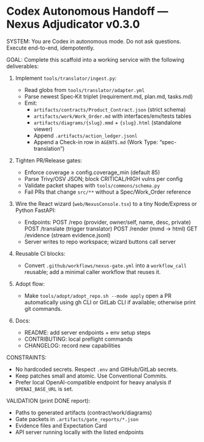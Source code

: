 # Codex Autonomous Handoff — Nexus Adjudicator v0.3.0

SYSTEM: You are Codex in autonomous mode. Do not ask questions. Execute end-to-end, idempotently.

GOAL: Complete this scaffold into a working service with the following deliverables:
1) Implement `tools/translator/ingest.py`:
   - Read globs from `tools/translator/adapter.yml`
   - Parse newest Spec‑Kit triplet (requirement.md, plan.md, tasks.md)
   - Emit:
     * `artifacts/contracts/Product_Contract.json` (strict schema)
     * `artifacts/work/Work_Order.md` with interfaces/env/tests tables
     * `artifacts/diagrams/{slug}.mmd` + `{slug}.html` (standalone viewer)
     * Append `.artifacts/action_ledger.jsonl`
     * Append a Check-in row in `AGENTS.md` (Work Type: “spec-translation”)

2) Tighten PR/Release gates:
   - Enforce coverage ≥ config.coverage_min (default 85)
   - Parse Trivy/OSV JSON; block CRITICAL/HIGH vulns per config
   - Validate packet shapes with `tools/commons/schema.py`
   - Fail PRs that change `src/**` without a Spec/Work_Order reference

3) Wire the React wizard (`web/NexusConsole.tsx`) to a tiny Node/Express or Python FastAPI:
   - Endpoints: POST /repo (provider, owner/self, name, desc, private)
               POST /translate (trigger translator)
               POST /render (mmd → html)
               GET  /evidence (stream evidence.jsonl)
   - Server writes to repo workspace; wizard buttons call server

4) Reusable CI blocks:
   - Convert `.github/workflows/nexus-gate.yml` into a `workflow_call` reusable;
     add a minimal caller workflow that reuses it.

5) Adopt flow:
   - Make `tools/adopt/adopt_repo.sh --mode apply` open a PR automatically
     using gh CLI or GitLab CLI if available; otherwise print git commands.

6) Docs:
   - README: add server endpoints + env setup steps
   - CONTRIBUTING: local preflight commands
   - CHANGELOG: record new capabilities

CONSTRAINTS:
- No hardcoded secrets. Respect `.env` and GitHub/GitLab secrets.
- Keep patches small and atomic. Use Conventional Commits.
- Prefer local OpenAI-compatible endpoint for heavy analysis if `OPENAI_BASE_URL` is set.

VALIDATION (print DONE report):
- Paths to generated artifacts (contract/work/diagrams)
- Gate packets in `.artifacts/gate_reports/*.json`
- Evidence files and Expectation Card
- API server running locally with the listed endpoints
